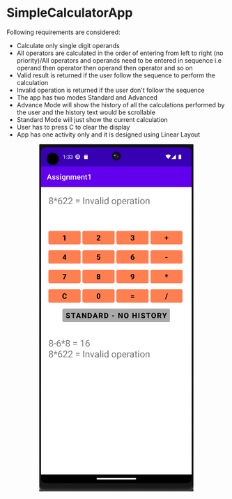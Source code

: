 # SimpleCalculatorApp

Following requirements are considered:
- Calculate only single digit operands
- All operators are calculated in the order of entering from left to right (no priority)/All operators and operands need to be entered in sequence i.e operand then operator then operand then operator and so on
- Valid result is returned if the user follow the sequence to perform the calculation
- Invalid operation is returned if the user don't follow the sequence
- The app has two modes Standard and Advanced
- Advance Mode will show the history of all the calculations performed by the user and the history text would be scrollable
- Standard Mode will just show the current calculation
- User has to press C to clear the display
- App has one activity only and it is designed using Linear Layout

<div id="header" align="center">
<img src="SimpleCalculatorImage.png">
</div>
